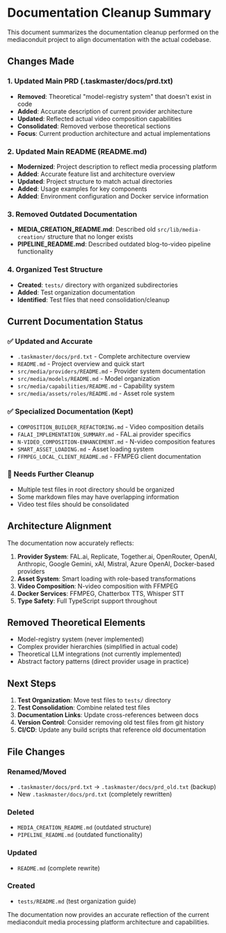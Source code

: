 # Documentation Cleanup Summary

This document summarizes the documentation cleanup performed on the mediaconduit project to align documentation with the actual codebase.

## Changes Made

### 1. Updated Main PRD (.taskmaster/docs/prd.txt)
- **Removed**: Theoretical "model-registry system" that doesn't exist in code
- **Added**: Accurate description of current provider architecture
- **Updated**: Reflected actual video composition capabilities
- **Consolidated**: Removed verbose theoretical sections
- **Focus**: Current production architecture and actual implementations

### 2. Updated Main README (README.md)
- **Modernized**: Project description to reflect media processing platform
- **Added**: Accurate feature list and architecture overview
- **Updated**: Project structure to match actual directories
- **Added**: Usage examples for key components
- **Added**: Environment configuration and Docker service information

### 3. Removed Outdated Documentation
- **MEDIA_CREATION_README.md**: Described old `src/lib/media-creation/` structure that no longer exists
- **PIPELINE_README.md**: Described outdated blog-to-video pipeline functionality

### 4. Organized Test Structure
- **Created**: `tests/` directory with organized subdirectories
- **Added**: Test organization documentation
- **Identified**: Test files that need consolidation/cleanup

## Current Documentation Status

### ✅ Updated and Accurate
- `.taskmaster/docs/prd.txt` - Complete architecture overview
- `README.md` - Project overview and quick start
- `src/media/providers/README.md` - Provider system documentation
- `src/media/models/README.md` - Model organization
- `src/media/capabilities/README.md` - Capability system
- `src/media/assets/roles/README.md` - Asset role system

### ✅ Specialized Documentation (Kept)
- `COMPOSITION_BUILDER_REFACTORING.md` - Video composition details
- `FALAI_IMPLEMENTATION_SUMMARY.md` - FAL.ai provider specifics
- `N-VIDEO_COMPOSITION-ENHANCEMENT.md` - N-video composition features
- `SMART_ASSET_LOADING.md` - Asset loading system
- `FFMPEG_LOCAL_CLIENT_README.md` - FFMPEG client documentation

### 🧹 Needs Further Cleanup
- Multiple test files in root directory should be organized
- Some markdown files may have overlapping information
- Video test files should be consolidated

## Architecture Alignment

The documentation now accurately reflects:

1. **Provider System**: FAL.ai, Replicate, Together.ai, OpenRouter, OpenAI, Anthropic, Google Gemini, xAI, Mistral, Azure OpenAI, Docker-based providers
2. **Asset System**: Smart loading with role-based transformations
3. **Video Composition**: N-video composition with FFMPEG
4. **Docker Services**: FFMPEG, Chatterbox TTS, Whisper STT
5. **Type Safety**: Full TypeScript support throughout

## Removed Theoretical Elements

- Model-registry system (never implemented)
- Complex provider hierarchies (simplified in actual code)
- Theoretical LLM integrations (not currently implemented)
- Abstract factory patterns (direct provider usage in practice)

## Next Steps

1. **Test Organization**: Move test files to `tests/` directory
2. **Test Consolidation**: Combine related test files
3. **Documentation Links**: Update cross-references between docs
4. **Version Control**: Consider removing old test files from git history
5. **CI/CD**: Update any build scripts that reference old documentation

## File Changes

### Renamed/Moved
- `.taskmaster/docs/prd.txt` → `.taskmaster/docs/prd_old.txt` (backup)
- New `.taskmaster/docs/prd.txt` (completely rewritten)

### Deleted
- `MEDIA_CREATION_README.md` (outdated structure)
- `PIPELINE_README.md` (outdated functionality)

### Updated
- `README.md` (complete rewrite)

### Created
- `tests/README.md` (test organization guide)

The documentation now provides an accurate reflection of the current mediaconduit media processing platform architecture and capabilities.
